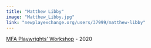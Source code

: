 ```yaml
---
title: "Matthew Libby"
image: "Matthew_Libby.jpg"
link: "newplayexchange.org/users/37999/matthew-libby"
---
```


[MFA Playwrights’ Workshop](/programs/mfa-playwrights-workshop) - 2020
